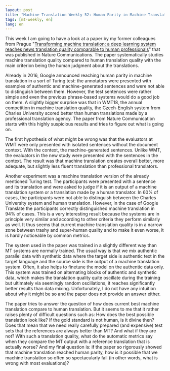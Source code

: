 ```yaml
---
layout: post
title: "Machine Translation Weekly 52: Human Parity in Machine Translation"
tags: [mt-weekly, en]
lang: en
---
```


This week I am going to have a look at a paper by my former colleagues from
Prague "[Transforming machine translation: a deep learning system reaches news
translation quality comparable to human
professionals](https://www.nature.com/articles/s41467-020-18073-9)" that was
published in Nature Communications. The paper systematically studies machine
translation quality compared to human translation quality with the main
criterion being the human judgment about the translations.

Already in 2016, Google announced reaching human parity in machine translation
in a sort of Turing test: the annotators were presented with examples of
authentic and machine-generated sentences and were not able to distinguish
between them. However, the test sentences were rather simple and even the
previous phrase-based systems would do a good job on them.  A slightly bigger
surprise was that in WMT18, the annual competition in machine translation
quality, the Czech-English system from Charles University scored better than
human translations made by a professional translation agency. The paper from
Nature Communication starts with this highly suspicious results and tries to
figure out what is going on.

The first hypothesis of what might be wrong was that the evaluators at WMT were
only presented with isolated sentences without the document context. With the
context, the machine-generated sentences. Unlike WMT, the evaluators in the new
study were presented with the sentences in the context. The result was that
machine translation creates overall better, more adequate, but slightly less
fluent translation than professional translators.

Another experiment was a machine translation version of the already mentioned
Turing test. The participants were presented with a sentence and its
translation and were asked to judge if it is an output of a machine translation
system or a translation made by a human translator. In 60% of cases, the
participants were not able to distinguish between the Charles University system
and human translation. However, in the case of Google Translate the
participants correctly distinguished machine translation in 94% of cases. This
is a very interesting result because the systems are in principle very similar
and according to other criteria they perform similarly as well. It thus seems
that current machine translation quality is in a narrow zone between trashy and
super-human quality and to make it even worse, it is hardly noticeable by
common metrics.

The system used in the paper was trained in a slightly different way than MT
systems are normally trained. The usual way is that we mix authentic parallel
data with synthetic data where the target side is authentic text in the target
language and the source side is the output of a machine translation system.
Often, it also helps to finetune the model on the authentic data only. This
system was trained on alternating blocks of authentic and synthetic data, which
makes the translation quality quite oscillate during the training but
ultimately via seemingly random oscillations, it reaches significantly better
results than data mixing. Unfortunately, I do not have any intuition about why
it might be so and the paper does not provide an answer either.

The paper tries to answer the question of how does current best machine
translation compare to human translation. But it seems to me that it rather
raises plenty of difficult questions such as: How does the best possible
translation look like? If the gold standard is not human, is it divine then?
Does that mean that we need really carefully prepared (and expensive) test sets
that the references are always better than MT? And what if they are not? With
such a translation quality, what do the automatic metrics say when they compare
the MT output with a reference translation that is actually worse? And my final
question is: if the paper so rigorously showed that machine translation reached
human parity, how is it possible that we machine translation so often so
spectacularly fail (in other words, what is wrong with most evaluations)?

